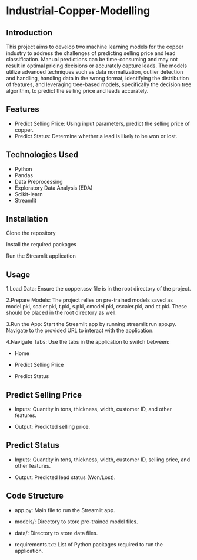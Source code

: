 # Industrial-Copper-Modelling
## Introduction
  This project aims to develop two machine learning models for the copper industry to address the challenges of predicting selling price and lead classification. Manual predictions can be time-consuming and may not result in optimal pricing decisions or accurately capture leads. The models utilize advanced techniques such as data normalization, outlier detection and handling, handling data in the wrong format, identifying the distribution of features, and leveraging tree-based models, specifically the decision tree algorithm, to predict the selling price and leads accurately.

## Features

  * Predict Selling Price: Using input parameters, predict the selling price of copper.
  * Predict Status: Determine whether a lead is likely to be won or lost.

## Technologies Used

  * Python
  * Pandas
  * Data Preprocessing
  * Exploratory Data Analysis (EDA)
  * Scikit-learn
  * Streamlit
## Installation

  Clone the repository
  
  Install the required packages
  
  Run the Streamlit application

## Usage

 1.Load Data: Ensure the copper.csv file is in the root directory of the project.

 2.Prepare Models: The project relies on pre-trained models saved as model.pkl, scaler.pkl, t.pkl, s.pkl, cmodel.pkl, cscaler.pkl, and ct.pkl. These should be 
   placed in the root directory as well.

 3.Run the App: Start the Streamlit app by running streamlit run app.py. Navigate to the provided URL to interact with the application.

 4.Navigate Tabs: Use the tabs in the application to switch between:

  * Home
    
  * Predict Selling Price
    
  * Predict Status
    
## Predict Selling Price

  * Inputs: Quantity in tons, thickness, width, customer ID, and other features.

  * Output: Predicted selling price.

## Predict Status

  * Inputs: Quantity in tons, thickness, width, customer ID, selling price, and other features.
    
  * Output: Predicted lead status (Won/Lost).

## Code Structure

  * app.py: Main file to run the Streamlit app.
    
  * models/: Directory to store pre-trained model files.
    
  * data/: Directory to store data files.
    
  * requirements.txt: List of Python packages required to run the application.
